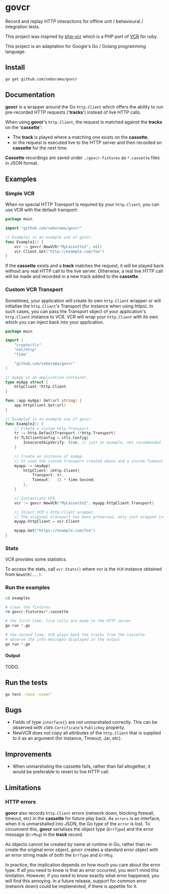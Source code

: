 # govcr

Record and replay HTTP interactions for offline unit / behavioural / integration tests.

This project was inspired by [php-vcr](https://github.com/php-vcr/php-vcr) which is a PHP port of [VCR](https://github.com/vcr/vcr) for ruby.

This project is an adaptation for Google's Go / Golang programming language.

## Install

```bash
go get github.com/seborama/govcr
```

## Documentation

**govcr** is a wrapper around the Go `http.Client` which offers the ability to run pre-recorded HTTP requests ('**tracks**') instead of live HTTP calls.

When using **govcr**'s `http.Client`, the request is matched against the **tracks** on the '**cassette**':

- The **track** is played where a matching one exists on the **cassette**,
- or the request is executed live to the HTTP server and then recorded on **cassette** for the next time.

**Cassette** recordings are saved under `./govcr-fixtures` as `*.cassette` files in JSON format.

## Examples

### Simple VCR

When no special HTTP Transport is required by your `http.Client`, you can use VCR with the default transport:

```go
package main

import "github.com/seborama/govcr"

// Example1 is an example use of govcr.
func Example1() {
    vcr := govcr.NewVCR("MyCassette1", nil)
    vcr.Client.Get("http://example.com/foo")
}
```

If the **cassette** exists and a **track** matches the request, it will be played back without any real HTTP call to the live server.
Otherwise, a real live HTTP call will be made and recorded in a new track added to the **cassette**.

### Custom VCR Transport

Sometimes, your application will create its own `http.Client` wrapper or will initialise the `http.Client`'s Transport (for instance when using https).
In such cases, you can pass the Transport object of your application's `http.Client` instance to VCR.
VCR will wrap your `http.Client` with its own which you can inject back into your application.

```go
package main

import (
    "crypto/tls"
    "net/http"
    "time"

    "github.com/seborama/govcr"
)

// myApp is an application container.
type myApp struct {
    httpClient *http.Client
}

func (app myApp) Get(url string) {
    app.httpClient.Get(url)
}

// Example2 is an example use of govcr.
func Example2() {
    // Create a custom http.Transport.
    tr := http.DefaultTransport.(*http.Transport)
    tr.TLSClientConfig = &tls.Config{
        InsecureSkipVerify: true, // just an example, not recommended
    }

    // Create an instance of myApp.
    // It uses the custom Transport created above and a custom Timeout.
    myapp := &myApp{
        httpClient: &http.Client{
            Transport: tr,
            Timeout:   15 * time.Second,
        },
    }

    // Instantiate VCR.
    vcr := govcr.NewVCR("MyCassette2", myapp.httpClient.Transport)

    // Inject VCR's http.Client wrapper.
    // The original transport has been preserved, only just wrapped into VCR's.
    myapp.httpClient = vcr.Client

    myapp.Get("https://example.com/foo")
}
```

### Stats

VCR provides some statistics.

To access the stats, call `vcr.Stats()` where vcr is the `VCR` instance obtained from `NewVCR(...)`.

### Run the examples

```bash
cd examples

# clear the fixtures
rm govcr-fixtures/*.cassette

# the first time, live calls are made to the HTTP server
go run *.go

# the second time, VCR plays back the tracks from the cassette
# observe the info messages displayed in the output
go run *.go
```

#### Output

TODO.

## Run the tests

```bash
go test -race -cover`
```

## Bugs

- Fields of type `interface{}` are not unmarshaled correctly. This can be observed with `x509.Certificate`'s `PublicKey` property.
- NewVCR does not copy all attributes of the `http.Client` that is supplied to it as an argument (for instance, Timeout, Jar, etc).

## Improvements

- When unmarshaling the cassette fails, rather than fail altogether, it would be preferable to revert to live HTTP call.

## Limitations

### HTTP errors

**govcr** also records `http.Client` errors (network down, blocking firewall, timeout, etc) in the **cassette** for future play back.
As `errors` is an interface, when it is unmarshalled into JSON, the Go type of the `error` is lost.
To circumvent this, **govcr** serialises the object type (`ErrType`) and the error message (`ErrMsg`) in the **track** record.

As objects cannot be created by name at runtime in Go, rather than re-create the original error object, *govcr* creates a standard error object with an error string made of both the `ErrType` and `ErrMsg`.

In practice, the implication depends on how much you care about the error type. If all you need to know is that an error occurred, you won't mind this limitation. However, if you need to know exactly what error happened, you will find this annoying.
In a future release, support for common error (network down) could be implemented, if there is appetite for it.
